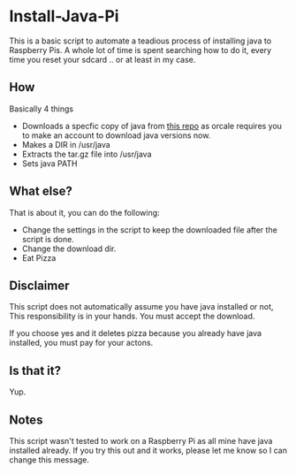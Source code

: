 # Install-Java-Pi
This is a basic script to automate a teadious process of installing java to Raspberry Pis.
A whole lot of time is spent searching how to do it, every time you reset your sdcard .. or at least in my case.

## How
Basically 4 things
* Downloads a specfic copy of java from [this repo](https://github.com/frekele/oracle-java/) as orcale requires you to make an account
	to download java versions now.
* Makes a DIR in /usr/java
* Extracts the tar.gz file into /usr/java
* Sets java PATH

## What else?
That is about it, you can do the following:
* Change the settings in the script to keep the downloaded file after the script is done.
* Change the download dir.
* Eat Pizza

## Disclaimer
This script does not automatically assume you have java installed or not,
This responsibility is in your hands. You must accept the download.

If you choose yes and it deletes pizza because you already have java installed, you must pay for your actons.

## Is that it?
Yup.


## Notes
This script wasn't tested to work on a Raspberry Pi as all mine have java installed already.
If you try this out and it works, please let me know so I can change this message.

